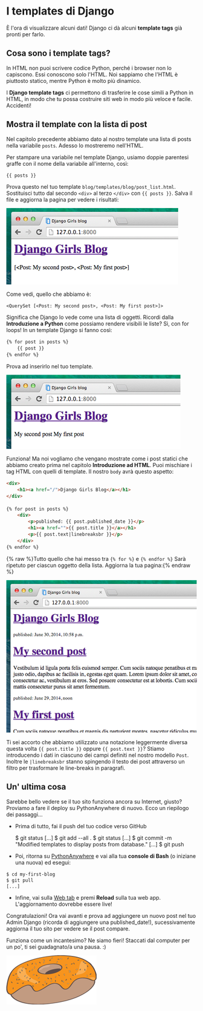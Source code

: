 # I templates di Django

È l'ora di visualizzare alcuni dati! Django ci dà alcuni **template tags** già pronti per farlo.

## Cosa sono i template tags?

In HTML non puoi scrivere codice Python, perché i browser non lo capiscono. Essi conoscono solo l'HTML. Noi sappiamo che l'HTML è piuttosto statico, mentre Python è molto più dinamico.

I **Django template tags** ci permettono di trasferire le cose simili a Python in HTML, in modo che tu possa costruire siti web in modo più veloce e facile. Accidenti!

## Mostra il template con la lista di post

Nel capitolo precedente abbiamo dato al nostro template una lista di posts nella variabile `posts`. Adesso lo mostreremo nell'HTML.

Per stampare una variabile nel template Django, usiamo doppie parentesi graffe con il nome della variabile all'interno, così:

```html
{{ posts }}
```

Prova questo nel tuo template `blog/templates/blog/post_list.html`. Sostituisci tutto dal secondo `<div>` al terzo `</div>` con `{{ posts }}`. Salva il file e aggiorna la pagina per vedere i risultati:

![Figura 13.1][1]

 [1]: images/step1.png

Come vedi, quello che abbiamo è:

    <QuerySet [<Post: My second post>, <Post: My first post>]>
    

Significa che Django lo vede come una lista di oggetti. Ricordi dalla **Introduzione a Python** come possiamo rendere visibili le liste? Sì, con for loops! In un template Django si fanno così:

```html
{% for post in posts %}
    {{ post }}
{% endfor %}
```

Prova ad inserirlo nel tuo template.

![Figura 13.2][2]

 [2]: images/step2.png

Funziona! Ma noi vogliamo che vengano mostrate come i post statici che abbiamo creato prima nel capitolo **Introduzione ad HTML**. Puoi mischiare i tag HTML con quelli di template. Il nostro `body` avrà questo aspetto:

```html
<div>
    <h1><a href="/">Django Girls Blog</a></h1>
</div>

{% for post in posts %}
    <div>
        <p>published: {{ post.published_date }}</p>
        <h1><a href="">{{ post.title }}</a></h1>
        <p>{{ post.text|linebreaksbr }}</p>
    </div>
{% endfor %}
```

{% raw %}Tutto quello che hai messo tra `{% for %}` e `{% endfor %}` Sarà ripetuto per ciascun oggetto della lista. Aggiorna la tua pagina:{% endraw %}

![Figura 13.3][3]

 [3]: images/step3.png

Ti sei accorto che abbiamo utilizzato una notazione leggermente diversa questa volta `{{ post.title }}` oppure `{{ post.text }}`? Stiamo introducendo i dati in ciascuno dei campi definiti nel nostro modello `Post`. Inoltre le `|linebreaksbr` stanno spingendo il testo dei post attraverso un filtro per trasformare le line-breaks in paragrafi.

## Un' ultima cosa

Sarebbe bello vedere se il tuo sito funziona ancora su Internet, giusto? Proviamo a fare il deploy su PythonAnywhere di nuovo. Ecco un riepilogo dei passaggi...

*   Prima di tutto, fai il push del tuo codice verso GitHub

    $ git status
    [...]
    $ git add --all .
    $ git status
    [...]
    $ git commit -m "Modified templates to display posts from database."
    [...]
    $ git push
    

*   Poi, ritorna su [PythonAnywhere][4] e vai alla tua **console di Bash** (o iniziane una nuova) ed esegui:

 [4]: https://www.pythonanywhere.com/consoles/

    $ cd my-first-blog
    $ git pull
    [...]
    

*   Infine, vai sulla [Web tab][5] e premi **Reload** sulla tua web app. L'aggiornamento dovrebbe essere live!

 [5]: https://www.pythonanywhere.com/web_app_setup/

Congratulazioni! Ora vai avanti e prova ad aggiungere un nuovo post nel tuo Admin Django (ricorda di aggiungere una published_date!), sucessivamente aggiorna il tuo sito per vedere se il post compare.

Funziona come un incantesimo? Ne siamo fieri! Staccati dal computer per un po', ti sei guadagnato/a una pausa. :)

![Figura 13.4][6]

 [6]: images/donut.png
